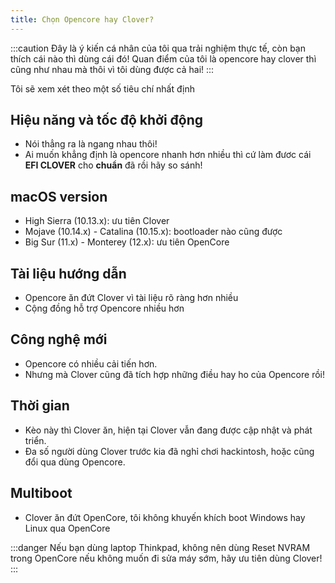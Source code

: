 ```yaml
---
title: Chọn Opencore hay Clover?
---
```


:::caution
Đây là ý kiến cá nhân của tôi qua trải nghiệm thực tế, còn bạn thích cái nào thì dùng cái đó!
Quan điểm của tôi là opencore hay clover thì cũng như nhau mà thôi vì tôi dùng được cả hai!
:::

Tôi sẽ xem xét theo một số tiêu chí nhất định

## Hiệu năng và tốc độ khởi động
+ Nói thẳng ra là ngang nhau thôi!
+ Ai muốn khẳng định là opencore nhanh hơn nhiều thì cứ làm đươc cái **EFI CLOVER** cho **chuẩn** đã rồi hãy so sánh!

## macOS version
+ High Sierra (10.13.x): ưu tiên Clover
+ Mojave (10.14.x) - Catalina (10.15.x): bootloader nào cũng được
+ Big Sur (11.x) - Monterey (12.x): ưu tiên OpenCore

## Tài liệu hướng dẫn
+ Opencore ăn đứt Clover vì tài liệu rõ ràng hơn nhiều
+ Cộng đồng hỗ trợ Opencore nhiều hơn

## Công nghệ mới
+ Opencore có nhiều cải tiến hơn.
+ Nhưng mà Clover cũng đã tích hợp những điều hay ho của Opencore rồi!

## Thời gian
+ Kèo này thì Clover ăn, hiện tại Clover vẫn đang được cập nhật và phát triển.
+ Đa số người dùng Clover trước kia đã nghỉ chơi hackintosh, hoặc cũng đổi qua dùng Opencore.

## Multiboot
+ Clover ăn đứt OpenCore, tôi không khuyến khích boot Windows hay Linux qua OpenCore

:::danger
Nếu bạn dùng laptop Thinkpad, không nên dùng Reset NVRAM trong OpenCore nếu không muốn đi sửa máy sớm, hãy ưu tiên dùng Clover!
:::